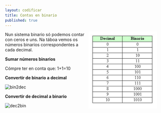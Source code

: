 ```yaml
---
layout: codificar
title: Contas en binario
published: true
---
```

<img style="float: right;" alt="bits" height="256px"  src="/imaxes/cod_decimal_binario.jpg">

Nun sistema binario só podemos contar con ceros e uns. Na táboa vemos os números binarios correspondentes a cada decimal.

**Sumar números binarios**

Cómpre ter en conta que:
1+1=10

**Convertir de binario a decimal**

![bin2dec]({{site.baseurl}}/imaxes/convert-2-10.jpg)


**Convertir de decimal a binario**

![dec2bin]({{site.baseurl}}/imaxes/convert10_2.jpg)
